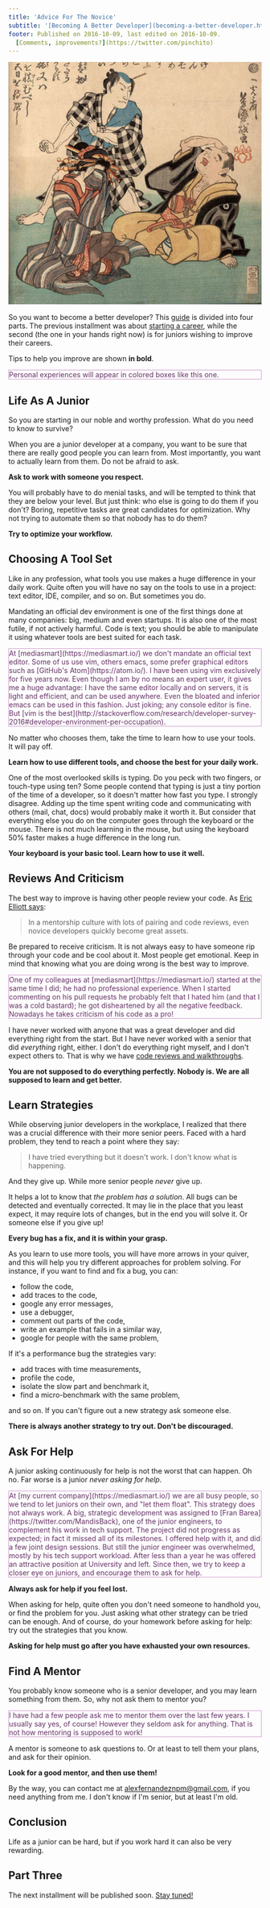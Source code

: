 ```yaml
---
title: 'Advice For The Novice'
subtitle: '[Becoming A Better Developer](becoming-a-better-developer.html), Part 2'
footer: Published on 2016-10-09, last edited on 2016-10-09.
  [Comments, improvements?](https://twitter.com/pinchito)
---
```


![Yoshimori Utagawa: "[Junior dev gets aggressive after his first code review by senior peers](https://twitter.com/pinchito/status/760593307365941248)", Woodblock print, 1862](pics/junior-developer-aggresive.jpg "Code reviews can get nasty")

So you want to become a better developer?
This [guide](becoming-a-better-developer.html) is divided into four parts.
The previous installment was about
[starting a career](start-me-up.html),
while the second (the one in your hands right now)
is for juniors wishing to improve their careers.

Tips to help you improve are shown **in bold**.

<p style="color:#636; border:thin solid #c9c">
Personal experiences will appear in colored boxes like this one.
</p>

## Life As A Junior

So you are starting in our noble and worthy profession.
What do you need to know to survive?

When you are a junior developer at a company,
you want to be sure that there are really good people you can learn from.
Most importantly, you want to actually learn from them.
Do not be afraid to ask.

**Ask to work with someone you respect.**

You will probably have to do menial tasks,
and will be tempted to think that they are below your level.
But just think: who else is going to do them if you don't?
Boring, repetitive tasks are great candidates for optimization.
Why not trying to automate them so that nobody has to do them?

**Try to optimize your workflow.**

## Choosing A Tool Set

Like in any profession, what tools you use makes a huge difference in your daily work.
Quite often you will have no say on the tools to use in a project:
text editor, IDE, compiler, and so on.
But sometimes you do.

Mandating an official dev environment is one of the first things done at many companies:
big, medium and even startups.
It is also one of the most futile, if not actively harmful.
Code is text;
you should be able to manipulate it using whatever tools are best suited for each task.

<p style="color:#636; border:thin solid #c9c">
At [mediasmart](https://mediasmart.io/)
we don't mandate an official text editor.
Some of us use vim, others emacs,
some prefer graphical editors such as
[GitHub's Atom](https://atom.io/).
I have been using vim exclusively for five years now.
Even though I am by no means an expert user,
it gives me a huge advantage:
I have the same editor locally and on servers,
it is light and efficient,
and can be used anywhere.
Even the bloated and inferior emacs can be used in this fashion.
Just joking; any console editor is fine.
But [vim is the best](http://stackoverflow.com/research/developer-survey-2016#developer-environment-per-occupation).
</p>

No matter who chooses them,
take the time to learn how to use your tools.
It will pay off.

**Learn how to use different tools,
and choose the best for your daily work.**

One of the most overlooked skills is typing.
Do you peck with two fingers, or touch-type using ten?
Some people contend that typing is just a tiny portion of the time of a developer,
so it doesn't matter how fast you type.
I strongly disagree.
Adding up the time spent writing code
and communicating with others (mail, chat, docs)
would probably make it worth it.
But consider that everything else you do on the computer
goes through the keyboard or the mouse.
There is not much learning in the mouse,
but using the keyboard 50% faster makes a huge difference in the long run.

**Your keyboard is your basic tool.
Learn how to use it well.**

## Reviews And Criticism

The best way to improve is having other people review your code.
As [Eric Elliott says](https://twitter.com/_ericelliott/status/784914896274063360):

> In a mentorship culture with lots of pairing and code reviews, even novice developers quickly become great assets.

Be prepared to receive criticism.
It is not always easy to have someone rip through your code
and be cool about it.
Most people get emotional.
Keep in mind that knowing what you are doing wrong
is the best way to improve.

<p style="color:#636; border:thin solid #c9c">
One of my colleagues at
[mediasmart](https://mediasmart.io/)
started at the same time I did;
he had no professional experience.
When I started commenting on his pull requests
he probably felt that I hated him
(and that I was a cold bastard);
he got disheartened by all the negative feedback.
Nowadays he takes criticism of his code as a pro!
</p>

I have never worked with anyone that was a great developer and did everything right from the start.
But I have never worked with a senior that did _everything_ right, either.
I don't do everything right myself,
and I don't expect others to.
That is why we have
[code reviews and walkthroughs](/2015/walk-through-my-code.html).

**You are not supposed to do everything perfectly.
Nobody is.
We are all supposed to learn and get better.**

## Learn Strategies

While observing junior developers in the workplace,
I realized that there was a crucial difference with their more senior peers.
Faced with a hard problem,
they tend to reach a point where they say:

> I have tried everything but it doesn't work.
> I don't know what is happening.

And they give up.
While more senior people *never* give up.

It helps a lot to know that *the problem has a solution*.
All bugs can be detected and eventually corrected.
It may lie in the place that you least expect,
it may require lots of changes,
but in the end you will solve it.
Or someone else if you give up!

**Every bug has a fix, and it is within your grasp.**

As you learn to use more tools,
you will have more arrows in your quiver,
and this will help you try different approaches for problem solving.
For instance, if you want to find and fix a bug,
you can:

* follow the code,
* add traces to the code,
* google any error messages,
* use a debugger,
* comment out parts of the code,
* write an example that fails in a similar way,
* google for people with the same problem,

If it's a performance bug the strategies vary:

* add traces with time measurements,
* profile the code,
* isolate the slow part and benchmark it,
* find a micro-benchmark with the same problem,

and so on.
If you can't figure out a new strategy ask someone else.

**There is always another strategy to try out.
Don't be discouraged.**

## Ask For Help

A junior asking continuously for help is not the worst that can happen.
Oh no.
Far worse is a junior *never asking for help*.

<p style="color:#636; border:thin solid #c9c">
At [my current company](https://mediasmart.io/) we are all busy people,
so we tend to let juniors on their own,
and "let them float".
This strategy does not always work.
A big, strategic development was assigned to
[Fran Barea](https://twitter.com/MandisBack),
one of the junior engineers,
to complement his work in tech support.
The project did not progress as expected;
in fact it missed all of its milestones.
I offered help with it,
and did a few joint design sessions.
But still the junior engineer was overwhelmed,
mostly by his tech support workload.
After less than a year he was offered an attractive position at University and left.
Since then, we try to keep a closer eye on juniors,
and encourage them to ask for help.
</p>

**Always ask for help if you feel lost.**

When asking for help,
quite often you don't need someone to handhold you,
or find the problem for you.
Just asking what other strategy can be tried can be enough.
And of course, do your homework before asking for help:
try out the strategies that you know.

**Asking for help must go after you have exhausted your own resources.**

## Find A Mentor

You probably know someone who is a senior developer,
and you may learn something from them.
So, why not ask them to mentor you?

<p style="color:#636; border:thin solid #c9c">
I have had a few people ask me to mentor them over the last few years.
I usually say yes, of course!
However they seldom ask for anything.
That is not how mentoring is supposed to work!
</p>

A mentor is someone to ask questions to.
Or at least to tell them your plans,
and ask for their opinion.

**Look for a good mentor, and then use them!**

By the way, you can contact me at [alexfernandeznpm@gmail.com](alexfernandeznpm@gmail.com),
if you need anything from me.
I don't know if I'm senior, but at least I'm old.

## Conclusion

Life as a junior can be hard,
but if you work hard it can also be very rewarding.

## Part Three

The next installment will be published soon.
[Stay tuned!](https://twitter.com/pinchito)

